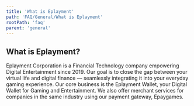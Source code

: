 ```yaml
---
title: 'What is Eplayment'
path: 'FAQ/General/What is Eplayment'
rootPath: 'faq'
parent: 'general'
---
```


## What is Eplayment?

Eplayment Corporation is a Financial Technology company empowering Digital Entertainment since 2019. Our goal is to close the gap between your virtual life and digital finance — seamlessly integrating it into your everyday gaming experience. Our core business is the Eplayment Wallet, your Digital Wallet for Gaming and Entertainment. We also offer merchant services for companies in the same industry using our payment gateway, Epaygames.
